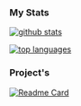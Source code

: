 ### My Stats
[![github stats](https://github-readme-stats.vercel.app/api?username=Illum1ii&theme=dracula&count_private=true&hide=issues,contribs)](https://github.com/anuraghazra/github-readme-stats)

[![top languages](https://github-readme-stats.vercel.app/api/top-langs/?username=Illum1ii&theme=dracula)](https://github.com/anuraghazra/github-readme-stats)



### Project's
[![Readme Card](https://github-readme-stats.vercel.app/api/pin/?username=Illum1ii&repo=shiny-finder&&theme=dracula)](https://github.com/Illum1ii/shiny-finder)

